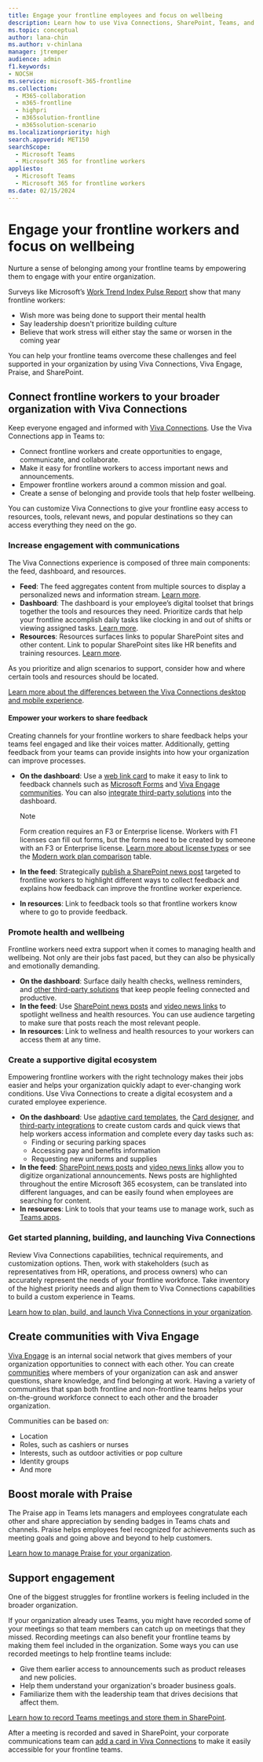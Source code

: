 ```yaml
---
title: Engage your frontline employees and focus on wellbeing
description: Learn how to use Viva Connections, SharePoint, Teams, and the Praise app to increase frontline worker wellbeing and engagement.
ms.topic: conceptual
author: lana-chin
ms.author: v-chinlana
manager: jtremper
audience: admin
f1.keywords:
- NOCSH
ms.service: microsoft-365-frontline
ms.collection: 
  - M365-collaboration
  - m365-frontline
  - highpri
  - m365solution-frontline
  - m365solution-scenario
ms.localizationpriority: high
search.appverid: MET150
searchScope:
  - Microsoft Teams
  - Microsoft 365 for frontline workers
appliesto: 
  - Microsoft Teams
  - Microsoft 365 for frontline workers
ms.date: 02/15/2024
---
```


# Engage your frontline workers and focus on wellbeing

Nurture a sense of belonging among your frontline teams by empowering them to engage with your entire organization.

Surveys like Microsoft’s [Work Trend Index Pulse Report](https://microsoft.com/worklab/work-trend-index) show that many frontline workers:

- Wish more was being done to support their mental health
- Say leadership doesn't prioritize building culture
- Believe that work stress will either stay the same or worsen in the coming year

You can help your frontline teams overcome these challenges and feel supported in your organization by using Viva Connections, Viva Engage, Praise, and SharePoint.

## Connect frontline workers to your broader organization with Viva Connections

Keep everyone engaged and informed with [Viva Connections](/viva/connections/viva-connections-overview). Use the Viva Connections app in Teams to:

- Connect frontline workers and create opportunities to engage, communicate, and collaborate.
- Make it easy for frontline workers to access important news and announcements.
- Empower frontline workers around a common mission and goal.
- Create a sense of belonging and provide tools that help foster wellbeing.

You can customize Viva Connections to give your frontline easy access to resources, tools, relevant news, and popular destinations so they can access everything they need on the go.

### Increase engagement with communications

The Viva Connections experience is composed of three main components: the feed, dashboard, and resources.

- **Feed**: The feed aggregates content from multiple sources to display a personalized news and information stream.  [Learn more](/viva/connections/viva-connections-overview#viva-connections-feed).
- **Dashboard**: The dashboard is your employee’s digital toolset that brings together the tools and resources they need. Prioritize cards that help your frontline accomplish daily tasks like clocking in and out of shifts or viewing assigned tasks. [Learn more](/viva/connections/viva-connections-overview#viva-connections-dashboard).
- **Resources**: Resources surfaces links to popular SharePoint sites and other content. Link to popular SharePoint sites like HR benefits and training resources. [Learn more](/viva/connections/viva-connections-overview#viva-connections-resources).

As you prioritize and align scenarios to support, consider how and where certain tools and resources should be located.

[Learn more about the differences between the Viva Connections desktop and mobile experience](/viva/connections/viva-connections-overview#viva-connections-mobile-and-desktop-experiences).

#### Empower your workers to share feedback

Creating channels for your frontline workers to share feedback helps your teams feel engaged and like their voices matter. Additionally, getting feedback from your teams can provide insights into how your organization can improve processes.

- **On the dashboard**: Use a [web link card](/viva/connections/create-dashboard#add-a-web-link-card) to make it easy to link to feedback channels such as [Microsoft Forms](https://support.microsoft.com/office/create-a-form-with-microsoft-forms-4ffb64cc-7d5d-402f-b82e-b1d49418fd9d) and [Viva Engage communities](https://support.microsoft.com/topic/communities-in-viva-engage-1ee29da1-5250-4c1e-b773-e7a78cfaf5d4). You can also [integrate third-party solutions](https://cloudpartners.transform.microsoft.com/resources/viva-app-integration) into the dashboard.

    > [!NOTE]
    > Form creation requires an F3 or Enterprise license. Workers with F1 licenses can fill out forms, but the forms need to be created by someone with an F3 or Enterprise license. [Learn more about license types](flw-licensing-options.md) or see the [Modern work plan comparison](https://go.microsoft.com/fwlink/p/?linkid=2139145) table.

- **In the feed**: Strategically [publish a SharePoint news post](https://support.microsoft.com/office/create-and-share-news-on-your-sharepoint-sites-495f8f1a-3bef-4045-b33a-55e5abe7aed7#:~:text=In%20SharePoint%20Online%2C%20you%20can%20add%20news%20posts,instructions%20Create%20the%20news%20post%20.%20See%20More) targeted to frontline workers to highlight different ways to collect feedback and explains how feedback can improve the frontline worker experience.
- **In resources**: Link to feedback tools so that frontline workers know where to go to provide feedback.

### Promote health and wellbeing

Frontline workers need extra support when it comes to managing health and wellbeing. Not only are their jobs fast paced, but they can also be physically and emotionally demanding.

- **On the dashboard**: Surface daily health checks, wellness reminders, and [other third-party solutions](https://cloudpartners.transform.microsoft.com/resources/viva-app-integration) that keep people feeling connected and productive.
- **In the feed**: Use [SharePoint news posts](https://support.microsoft.com/office/create-and-share-news-on-your-sharepoint-sites-495f8f1a-3bef-4045-b33a-55e5abe7aed7#:~:text=In%20SharePoint%20Online%2C%20you%20can%20add%20news%20posts,instructions%20Create%20the%20news%20post%20.%20See%20More) and [video news links](/viva/connections/video-news-links) to spotlight wellness and health resources. You can use audience targeting to make sure that posts reach the most relevant people.
- **In resources**: Link to wellness and health resources to your workers can access them at any time.

### Create a supportive digital ecosystem

Empowering frontline workers with the right technology makes their jobs easier and helps your organization quickly adapt to ever-changing work conditions. Use Viva Connections to create a digital ecosystem and a curated employee experience.

- **On the dashboard**: Use [adaptive card templates](/adaptive-cards/templating/), the [Card designer](/viva/connections/create-dashboard#design-your-own-card-with-a-quick-view), and [third-party integrations](https://cloudpartners.transform.microsoft.com/resources/viva-app-integration) to create custom cards and quick views that help workers access information and complete every day tasks such as:
    - Finding or securing parking spaces
    - Accessing pay and benefits information
    - Requesting new uniforms and supplies
- **In the feed**: [SharePoint news posts](https://support.microsoft.com/office/create-and-share-news-on-your-sharepoint-sites-495f8f1a-3bef-4045-b33a-55e5abe7aed7#:~:text=In%20SharePoint%20Online%2C%20you%20can%20add%20news%20posts,instructions%20Create%20the%20news%20post%20.%20See%20More) and [video news links](/viva/connections/video-news-links) allow you to digitize organizational announcements. News posts are highlighted throughout the entire Microsoft 365 ecosystem, can be translated into different languages, and can be easily found when employees are searching for content.
- **In resources**: Link to tools that your teams use to manage work, such as [Teams apps](flw-team-collaboration.md#apps-in-teams).

### Get started planning, building, and launching Viva Connections

Review Viva Connections capabilities, technical requirements, and customization options. Then, work with stakeholders (such as representatives from HR, operations, and process owners) who can accurately represent the needs of your frontline workforce. Take inventory of the highest priority needs and align them to Viva Connections capabilities to build a custom experience in Teams.

[Learn how to plan, build, and launch Viva Connections in your organization](/viva/connections/viva-connections-setup-overview).

## Create communities with Viva Engage

[Viva Engage](/viva/engage/overview) is an internal social network that gives members of your organization opportunities to connect with each other. You can create [communities](https://support.microsoft.com/topic/communities-in-viva-engage-1ee29da1-5250-4c1e-b773-e7a78cfaf5d4) where members of your organization can ask and answer questions, share knowledge, and find belonging at work. Having a variety of communities that span both frontline and non-frontline teams helps your on-the-ground workforce connect to each other and the broader organization.

Communities can be based on:

- Location
- Roles, such as cashiers or nurses
- Interests, such as outdoor activities or pop culture
- Identity groups
- And more

## Boost morale with Praise

The Praise app in Teams lets managers and employees congratulate each other and share appreciation by sending badges in Teams chats and channels. Praise helps employees feel recognized for achievements such as meeting goals and going above and beyond to help customers.

[Learn how to manage Praise for your organization](/microsoftteams/manage-praise-app?bc=/microsoft-365/frontline/breadcrumb/toc.json&toc=/microsoft-365/frontline/toc.json).

## Support engagement

One of the biggest struggles for frontline workers is feeling included in the broader organization.

If your organization already uses Teams, you might have recorded some of your meetings so that team members can catch up on meetings that they missed. Recording meetings can also benefit your frontline teams by making them feel included in the organization. Some ways you can use recorded meetings to help frontline teams include:

- Give them earlier access to announcements such as product releases and new policies.
- Help them understand your organization's broader business goals.
- Familiarize them with the leadership team that drives decisions that affect them.

[Learn how to record Teams meetings and store them in SharePoint](https://support.microsoft.com/office/record-a-meeting-in-teams-34dfbe7f-b07d-4a27-b4c6-de62f1348c24).

After a meeting is recorded and saved in SharePoint, your corporate communications team can [add a card in Viva Connections](/viva/connections/create-dashboard#create-a-dashboard-and-add-cards) to make it easily accessible for your frontline teams.
